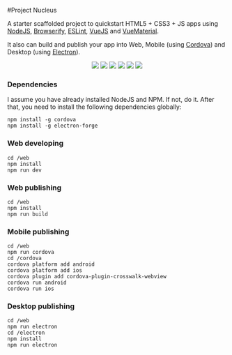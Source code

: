 #Project Nucleus

A starter scaffolded project to quickstart HTML5 + CSS3 + JS apps using [NodeJS](https://nodejs.org/), [Browserify](http://browserify.org/), [ESLint](http://eslint.org/), [VueJS](https://vuejs.org/) and [VueMaterial](https://vuematerial.github.io/#/).

It also can build and publish your app into Web, Mobile (using [Cordova](https://cordova.apache.org/)) and Desktop (using [Electron](https://electron.atom.io/)).

<p align="center">
  <img src="https://img.shields.io/badge/nodejs-6.5.0-brightgreen.svg">
  <img src="https://img.shields.io/badge/npm-4.3.0-brightgreen.svg">
  <img src="https://img.shields.io/badge/vuejs-6.5.0-brightgreen.svg">
  <img src="https://img.shields.io/badge/vuematerial-0.7.1-brightgreen.svg">
  <img src="https://img.shields.io/badge/cordova-6.5.0-brightgreen.svg">
  <img src="https://img.shields.io/badge/electron-1.6.1-brightgreen.svg">
</p>

### Dependencies

I assume you have already installed NodeJS and NPM. If not, do it. After that, you need to install the following dependencies globally:
```
npm install -g cordova
npm install -g electron-forge
```

### Web developing

```
cd /web
npm install
npm run dev
```

### Web publishing

```
cd /web
npm install
npm run build
```

### Mobile publishing

```
cd /web
npm run cordova
cd /cordova
cordova platform add android
cordova platform add ios
cordova plugin add cordova-plugin-crosswalk-webview
cordova run android
cordova run ios
```

### Desktop publishing

```
cd /web
npm run electron
cd /electron
npm install
npm run electron
```

